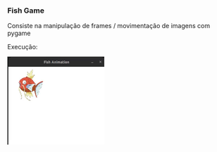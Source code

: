 ### Fish Game

Consiste na manipulação de frames / movimentação de imagens com pygame

Execução:

<img src="fish.gif" width="220" height="200">
